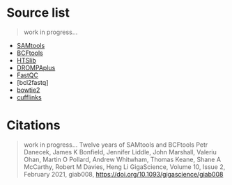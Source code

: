 # Source list
> work in progress...
- [SAMtools](https://github.com/samtools/samtools)
- [BCFtools](https://github.com/samtools/bcftools)
- [HTSlib](https://github.com/samtools/htslib)
- [DROMPAplus](https://github.com/rnakato/DROMPAplus)
- [FastQC](https://github.com/s-andrews/FastQC)
- [bcl2fastq]
- [bowtie2](https://github.com/BenLangmead/bowtie2)
- [cufflinks](https://github.com/cole-trapnell-lab/cufflinks)

# Citations
> work in progress...
> Twelve years of SAMtools and BCFtools
> Petr Danecek, James K Bonfield, Jennifer Liddle, John Marshall, Valeriu Ohan, Martin O Pollard, Andrew Whitwham, Thomas Keane, Shane A McCarthy, Robert M Davies, Heng Li
> GigaScience, Volume 10, Issue 2, February 2021, giab008, https://doi.org/10.1093/gigascience/giab008

